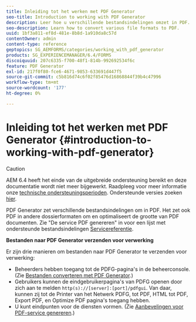 ```yaml
---
title: Inleiding tot het werken met PDF Generator
seo-title: Introduction to working with PDF Generator
description: Leer hoe u verschillende bestandsindelingen omzet in PDF.
seo-description: Learn how to convert various file formats to PDF.
uuid: 1bf3a811-ef8d-481e-8b8d-1a910da8c57d
contentOwner: admin
content-type: reference
geptopics: SG_AEMFORMS/categories/working_with_pdf_generator
products: SG_EXPERIENCEMANAGER/6.4/FORMS
discoiquuid: 207c6335-f700-48f1-814b-992692534f6c
feature: PDF Generator
exl-id: 217f0f80-fce6-4671-9853-633691d447f5
source-git-commit: c5b816d74c6f02f85476d16868844f39b4c47996
workflow-type: tm+mt
source-wordcount: '177'
ht-degree: 0%

---
```


# Inleiding tot het werken met PDF Generator {#introduction-to-working-with-pdf-generator}

>[!CAUTION]
>
>AEM 6.4 heeft het einde van de uitgebreide ondersteuning bereikt en deze documentatie wordt niet meer bijgewerkt. Raadpleeg voor meer informatie onze [technische ondersteuningsperioden](https://helpx.adobe.com/support/programs/eol-matrix.html). Ondersteunde versies zoeken [hier](https://experienceleague.adobe.com/docs/).

PDF Generator zet verschillende bestandsindelingen om in PDF. Het zet ook PDF in andere dossierformaten om en optimaliseert de grootte van PDF documenten. Zie &quot;De service PDF genereren&quot; in voor een lijst met ondersteunde bestandsindelingen [Servicereferentie](https://www.adobe.com/go/learn_aemforms_services_63).

**Bestanden naar PDF Generator verzenden voor verwerking**

Er zijn drie manieren om bestanden naar PDF Generator te verzenden voor verwerking:

* Beheerders hebben toegang tot de PDFG-pagina&#39;s in de beheerconsole. (Zie [Bestanden converteren met PDF Generator](/help/forms/using/admin-help/converting-files-using-pdf-generator.md).)
* Gebruikers kunnen de eindgebruikerpagina&#39;s van PDFG openen door zich aan te melden `http(s)://[server]:[port]/pdfgui`. Van daar, kunnen zij tot de Printer van het Netwerk PDFG, tot PDF, HTML tot PDF, Export PDF, en Optimize PDF pagina&#39;s toegang hebben.
* U kunt eindpunten voor de diensten vormen. (Zie <!--Fix broken link Managing Endpoints and --> [Aanbevelingen voor PDF-service genereren](/help/forms/using/admin-help/configuring-watched-folder-endpoints.md#generate-pdf-service-recommendations).)
